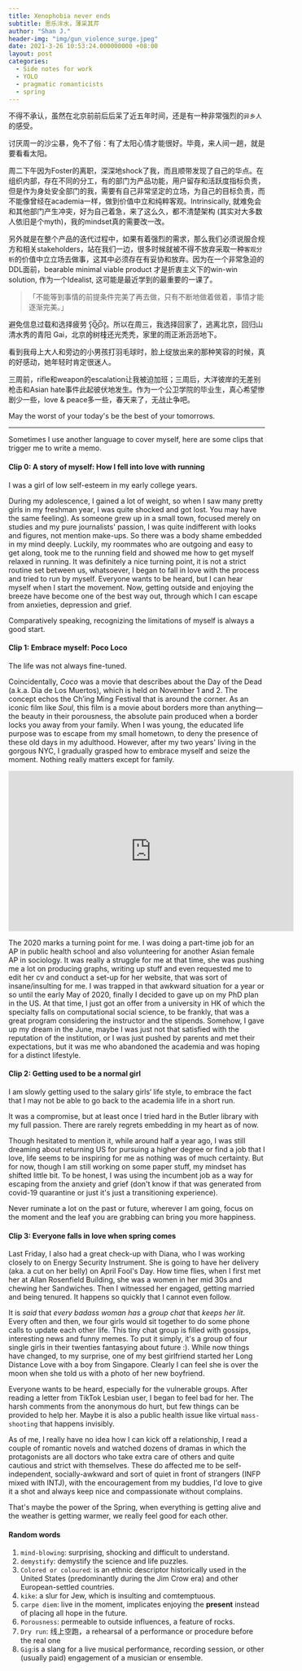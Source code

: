 ```yaml
---
title: Xenophobia never ends
subtitle: 思乐泮水，薄采其芹
author: "Shan J."
header-img: "img/gun_violence_surge.jpeg"
date: 2021-3-26 10:53:24.000000000 +08:00
layout: post
categories:
  - Side notes for work
  - YOLO
  - pragmatic romanticists
  - spring
---
```


不得不承认，虽然在北京前前后后呆了近五年时间，还是有一种非常强烈的`异乡人`的感受。

讨厌周一的沙尘暴，免不了俗：有了太阳心情才能很好。毕竟，来人间一趟，就是要看看太阳。

周二下午因为Foster的离职，深深地shock了我，而且顺带发现了自己的华点。在组织内部，存在不同的分工，有的部门为产品功能，用户留存和活跃度指标负责，但是作为身处安全部门的我，需要有自己非常坚定的立场，为自己的目标负责，而不能像曾经在academia一样，做到价值中立和纯粹客观。Intrinsically, 就难免会和其他部门产生冲突，好为自己着急，来了这么久，都不清楚架构 (其实对大多数人依旧是个myth)，我的mindset真的需要改一改。

另外就是在整个产品的迭代过程中，如果有着强烈的需求，那么我们必须说服合规方和相关stakeholders，站在我们一边，很多时候就被不得不放弃采取一种`客观分析`的价值中立立场去做事，这其中必须存在有妥协和放弃。因为在一个非常急迫的DDL面前，bearable minimal viable product 才是折衷主义下的win-win solution, 作为一个Idealist, 这可能是最近学到的最重要的一课了。

>「不能等到事情的前提条件完美了再去做，只有不断地做着做着，事情才能逐渐完美。」

避免信息过载和选择疲劳 ʕ̢̣̣̣̣̩̩̩̩ʘ̅͜ʘ̅Ɂ̡̣̣̣̣̩̩̩̩。所以在周三，我选择回家了，逃离北京，回归山清水秀的青阳 Gai，北京的树枝还光秃秃，家里的雨正淅沥沥地下。

看到我母上大人和旁边的小男孩打羽毛球时，脸上绽放出来的那种笑容的时候，真的好感动，她年轻时肯定很迷人。

三周前，rifle和weapon的escalation让我被迫加班；三周后，大洋彼岸的无差别枪击和Asian hate事件此起彼伏地发生。作为一个公卫学院的毕业生，真心希望惨剧少一些，love & peace多一些，春天来了，无战止争吧。

May the worst of your today's be the best of your tomorrows.

---

Sometimes I use another language to cover myself, here are some clips that trigger me to write a memo.

#### Clip 0: A story of myself: How I fell into love with running

I was a girl of low self-esteem in my early college years.

During my adolescence, I gained a lot of weight, so when I saw many pretty girls in my freshman year, I was quite shocked and got lost. You may have the same feeling).  As someone grew up in a small town, focused merely on studies and my pure journalists' passion, I was quite indifferent with looks and figures, not mention make-ups. So there was a body shame embedded in my mind deeply. Luckily, my roommates who are outgoing and easy to get along, took me to the running field and showed me how to get myself relaxed in running. It was definitely a nice turning point, it is not a strict routine set between us, whatsoever, I began to fall in love with the process and tried to run by myself.  Everyone wants to be heard, but I can hear myself when I start the movement. Now, getting outside and enjoying the breeze have become one of the best way out, through which I can escape from anxieties, depression and grief.

Comparatively speaking, recognizing the limitations of myself is always a good start.


#### Clip 1: Embrace myself: Poco Loco

The life was not always fine-tuned.

Coincidentally, *Coco* was a movie that describes about the Day of the Dead (a.k.a. Dia de Los Muertos), which is held *on* November 1 and 2. The concept echos the Ch’ing Ming Festival that is around the corner. As an iconic film like *Soul*, this film is a movie about borders more than anything—the beauty in their porousness, the absolute pain produced when a border locks you away from your family. When I was young, the educated life purpose was to escape from my small hometown, to deny the presence of these old days in my adulthood. However, after my two years' living in the gorgous NYC, I gradually grasped how to embrace myself and seize the moment. Nothing really matters except for family.

<iframe width="560" height="315" src="https://www.youtube.com/embed/yZ7cBunq8xo" title="YouTube video player" frameborder="0" allow="accelerometer; autoplay; clipboard-write; encrypted-media; gyroscope; picture-in-picture" allowfullscreen></iframe>

The 2020 marks a turning point for me. I was doing a part-time job for an AP in public health school and also volunteering for another Asian female AP in sociology. It was really a struggle for me at that time, she was pushing me a lot on producing graphs, writing up stuff and even requested me to edit her cv and conduct a set-up for her website, that was sort of insane/insulting for me. I was trapped in that awkward situation for a year or so until the early May of 2020, finally I decided to gave up on my PhD plan in the US. At that time, I just got an offer from a university in HK of which the specialty falls on computational social science, to be frankly, that was a great program considering the instructor and the stipends. Somehow, I gave up my dream in the June, maybe I was just not that satisfied with the reputation of the institution, or I was just pushed by parents and met their expectations, but it was me who abandoned the academia and was hoping for a distinct lifestyle.

#### Clip 2: Getting used to be a normal girl

I am slowly getting used to the salary girls‘ life style, to embrace the fact that I may not be able to go back to the academia life in a short run.

It was a compromise, but at least once I tried hard in the Butler library with my full passion. There are rarely regrets embedding in my heart as of now.

Though hesitated to mention it, while around half a year ago, I was still dreaming about returning US for pursuing a higher degree or find a job that I love, life seems to be inspiring for me as nothing was of much certainty. But for now, though I am still working on some paper stuff, my mindset has shifted little bit. To be honest, I was using the incumbent job as a way for escaping from the anxiety and grief (don't know if that was generated from covid-19 quarantine or just it's just a transitioning experience).

Never ruminate a lot on the past or future, wherever I am going, focus on the moment and the leaf you are grabbing can bring you more happiness.

#### Clip 3: Everyone falls in love when spring comes

Last Friday, I also had a great check-up with Diana, who I was working closely to on Energy Security Instrument. She is going to have her delivery (aka. a cut on her belly) on April Fool's Day. How time flies, when I first met her at Allan Rosenfield Building, she was a women in her mid 30s and chewing her Sandwiches. Then I witnessed her engaged, getting married and being tenured. It happens so quickly that I cannot even follow.

It is *said* that *every badass woman has* a *group chat* that *keeps her lit*. Every often and then, we four girls would sit together to do some phone calls to update each other life. This tiny chat group is filled with gossips, interesting news and funny memes. To put it simply, it's a group of four single girls in their twenties fantasying about future :). While now things have changed, to my surprise, one of my best girlfriend started her Long Distance Love with a boy from Singapore. Clearly I can feel she is over the moon when she told us with a photo of her new boyfriend.

Everyone wants to be heard, especially for the vulnerable groups. After reading a letter from TikTok Lesbian user, I began to feel bad for her. The harsh comments from the anonymous do hurt, but few things can be provided to help her.
Maybe it is also a public health issue like virtual `mass-shooting` that happens invisibly.

As of me, I really have no idea how I can kick off a relationship, I read a couple of romantic novels and watched dozens of dramas in which the protagonists are all doctors who take extra care of others and quite cautious and strict with themselves. These do affected me to be self-independent, socially-awkward and sort of quiet in front of strangers (INFP mixed with INTJ), with the encouragement from my buddies, I'd love to give it a shot and always keep nice and compassionate without complains.

That's maybe the power of the Spring, when everything is getting alive and the weather is getting warmer, we really feel good for each other.


#### Random words

1. `mind-blowing`: surprising, shocking and difficult to understand.  
2. `demystify`: demystify the science and life puzzles.
3. `Colored or coloured`: is an ethnic descriptor historically used in the United States (predominantly during the Jim Crow era) and other European-settled countries.
4. `kike`: a slur for Jew, which is insulting and comtemptuous.
5. `carpe diem`: live in the moment, implicates enjoying the **present** instead of placing all hope in the future.
6. `Porousness`: permeable to outside influences, a feature of rocks.  
7. `Dry run`: 线上空跑，a rehearsal of a performance or procedure before the real one
8. `Gig`:is a slang for a live musical performance, recording session, or other (usually paid) engagement of a musician or ensemble.
